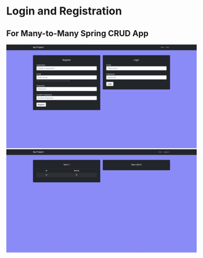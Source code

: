 # Login and Registration
## For Many-to-Many Spring CRUD App

<img src="LandingPage.png" alt="Landing Page">

<img src="Welcome.png" alt="Welcome">